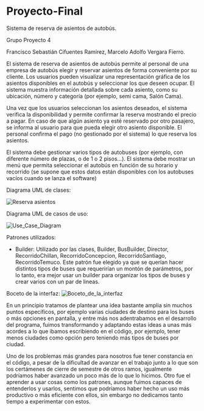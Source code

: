 # Proyecto-Final
Sistema de reserva de asientos de autobús.

Grupo Proyecto 4

Francisco Sebastián Cifuentes Ramírez,
Marcelo Adolfo Vergara Fierro.

El sistema de reserva de asientos de autobús permite al personal de una empresa de autobús elegir y reservar asientos de forma conveniente por su cliente. Los usuarios pueden  visualizar una representación gráfica de los asientos disponibles en el  autobús y seleccionar los que deseen ocupar. El sistema muestra información detallada sobre cada asiento, como su ubicación, número y  categoría (por ejemplo, semi cama, Salón Cama).

Una vez que los usuarios seleccionan los asientos deseados, el sistema verifica la disponibilidad y permite confirmar la reserva mostrando el precio a pagar. En caso de que algún asiento ya esté reservado por otro pasajero, se informa al usuario para que pueda elegir otro asiento disponible. El personal confirma el pago (no gestionado por el sistema) lo que reserva los asientos.

El sistema debe gestionar varios tipos de autobuses (por ejemplo, con diferente número de plazas, o de 1 o 2 pisos...).
El sistema debe mostrar un menú que permita seleccionar el autobús en función de su horario y recorrido (se supone que estos datos están disponibles con los autobuses vacíos cuando se lanza el software)

Diagrama UML de clases:

![Reserva asientos](https://github.com/user-attachments/assets/b8a850f1-40f5-4071-aa1b-5a52ffa0c01d)

Diagrama UML de casos de uso:

![Use_Case_Diagram](https://github.com/MVergar4/Proyecto-Final/assets/167582843/a5abfd41-0fcf-4d64-8921-6d89432fcf70)

Patrones utilizados:
- Builder:
  Utilizado por las clases, Builder, BusBuilder, Director, RecorridoChillan, RecorridoConcepcion, RecorridoSantiago, RecorridoTemuco.
  Este patrón fue elegido ya que se querían hacer distintos tipos de buses que requerirían un montón de parámetros, por lo tanto, era mejor usar un builder para organizar los tipos de buses y crear varios con un par de lineas.

Boceto de la interfaz:
![Boceto_de_la_interfaz](https://github.com/MVergar4/Proyecto-Final/assets/167582843/79f6a576-ba1d-4575-9279-cc29a4b704d3)

En un principio tratamos de plantear una idea bastante amplia sin muchos puntos específicos, por ejemplo varias ciudades de destino para los buses o más opciones en pantalla, y entre más nos adentrabamos en el desarrollo del programa, fuimos transformando y adaptando estas ideas a unas más acordes a lo que ibamos escribiendo en el código, por ejemplo, tener menos ciudades como opción pero teniendo más tipos de buses por ciudad.

Uno de los problemas más grandes para nosotros fue tener constancia en el código, a pesar de la dificultad de avanzar en el trabajo junto a lo que son los certámenes de cierre de semestre de otros ramos, igualmente podríamos haber avanzado un poco más de lo que lo hicimos.
Otro fue el aprender a usar cosas como los patrones, aunque fuimos capaces de entenderlos y usarlos, sentimos que podríamos haber hecho un uso más productivo o más eficiente con ellos, sin embargo no dedicamos tanto tiempo a experimentar con estos.
